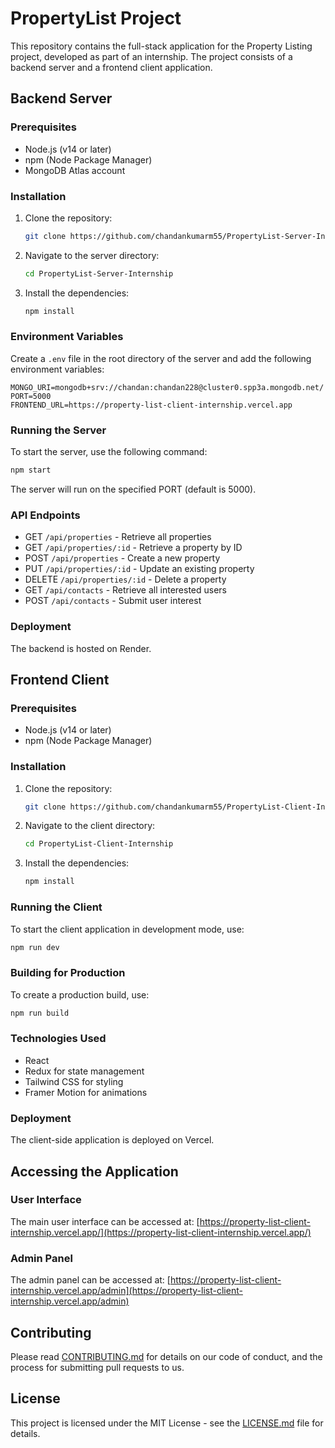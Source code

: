 # PropertyList Project

This repository contains the full-stack application for the Property Listing project, developed as part of an internship. The project consists of a backend server and a frontend client application.

## Backend Server

### Prerequisites
- Node.js (v14 or later)
- npm (Node Package Manager)
- MongoDB Atlas account

### Installation
1. Clone the repository:
   ```bash
   git clone https://github.com/chandankumarm55/PropertyList-Server-Internship.git
   ```
2. Navigate to the server directory:
   ```bash
   cd PropertyList-Server-Internship
   ```
3. Install the dependencies:
   ```bash
   npm install
   ```

### Environment Variables
Create a `.env` file in the root directory of the server and add the following environment variables:
```
MONGO_URI=mongodb+srv://chandan:chandan228@cluster0.spp3a.mongodb.net/
PORT=5000
FRONTEND_URL=https://property-list-client-internship.vercel.app
```

### Running the Server
To start the server, use the following command:
```bash
npm start
```
The server will run on the specified PORT (default is 5000).

### API Endpoints
- GET `/api/properties` - Retrieve all properties
- GET `/api/properties/:id` - Retrieve a property by ID
- POST `/api/properties` - Create a new property
- PUT `/api/properties/:id` - Update an existing property
- DELETE `/api/properties/:id` - Delete a property
- GET `/api/contacts` - Retrieve all interested users
- POST `/api/contacts` - Submit user interest

### Deployment
The backend is hosted on Render.

## Frontend Client

### Prerequisites
- Node.js (v14 or later)
- npm (Node Package Manager)

### Installation
1. Clone the repository:
   ```bash
   git clone https://github.com/chandankumarm55/PropertyList-Client-Internship.git
   ```
2. Navigate to the client directory:
   ```bash
   cd PropertyList-Client-Internship
   ```
3. Install the dependencies:
   ```bash
   npm install
   ```

### Running the Client
To start the client application in development mode, use:
```bash
npm run dev
```

### Building for Production
To create a production build, use:
```bash
npm run build
```

### Technologies Used
- React
- Redux for state management
- Tailwind CSS for styling
- Framer Motion for animations

### Deployment
The client-side application is deployed on Vercel.

## Accessing the Application

### User Interface
The main user interface can be accessed at:
[https://property-list-client-internship.vercel.app/](https://property-list-client-internship.vercel.app/)

### Admin Panel
The admin panel can be accessed at:
[https://property-list-client-internship.vercel.app/admin](https://property-list-client-internship.vercel.app/admin)

## Contributing
Please read [CONTRIBUTING.md](CONTRIBUTING.md) for details on our code of conduct, and the process for submitting pull requests to us.

## License
This project is licensed under the MIT License - see the [LICENSE.md](LICENSE.md) file for details.

